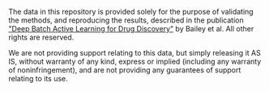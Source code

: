 The data in this repository is provided solely for the purpose of validating the methods, and reproducing the results, described in the publication ["Deep Batch Active Learning for Drug Discovery"](https://elifesciences.org/reviewed-preprints/89679) by Bailey et al. All other rights are reserved.

We are not providing support relating to this data, but simply releasing it AS IS, without warranty of any kind, express or implied (including any warranty of noninfringement), and are not providing any guarantees of support relating to its use.